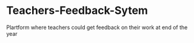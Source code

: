 # Teachers-Feedback-Sytem
Plartform where teachers could get feedback on their work at end of the year
